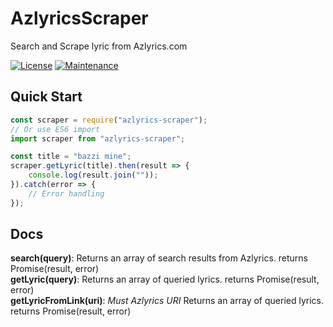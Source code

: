 # AzlyricsScraper
Search and Scrape lyric from Azlyrics.com

[![License](https://img.shields.io/pypi/l/ansicolortags.svg)](https://github.com/Edqe14/AzylricsScraper/blob/master/LICENSE)
[![Maintenance](https://img.shields.io/badge/maintained-yes-green.svg)](https://github.com/Edqe14/AzylricsScraper/commit/master)

## Quick Start
```js
const scraper = require("azlyrics-scraper");
// Or use ES6 import
import scraper from "azlyrics-scraper";

const title = "bazzi mine";
scraper.getLyric(title).then(result => {
    console.log(result.join(""));
}).catch(error => {
    // Error handling
});
```

## Docs
**search(query)**: Returns an array of search results from Azlyrics. returns Promise(result<Array>, error)  
**getLyric(query)**: Returns an array of queried lyrics. returns Promise(result<Array>, error)  
**getLyricFromLink(uri)**: _Must Azlyrics URI_ Returns an array of queried lyrics. returns Promise(result<Array>, error)